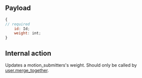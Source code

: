 ## Payload
```js
{
// required
    id: Id;
    weight: int;
}
```

## Internal action
Updates a motion_submitters's weight.
Should only be called by [user.merge_together](user.merge_together.md).